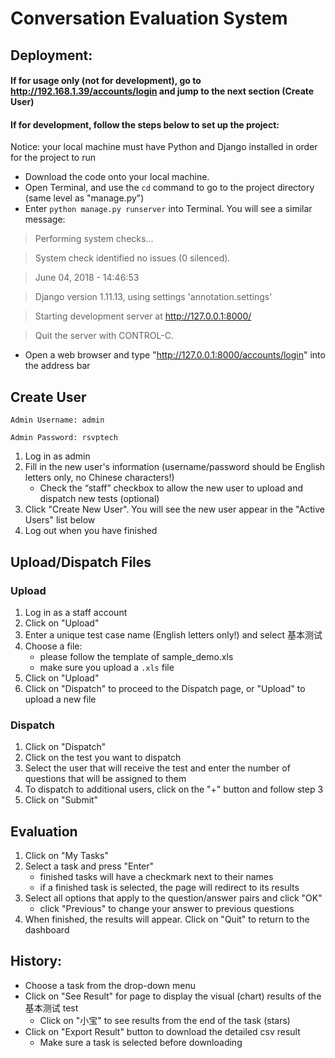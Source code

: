 # Conversation Evaluation System
## Deployment:
#### If for usage only (not for development), go to http://192.168.1.39/accounts/login and jump to the next section (Create User)


#### If for development, follow the steps below to set up the project:
Notice: your local machine must have Python and Django installed in order for the project to run
- Download the code onto your local machine.
- Open Terminal, and use the `cd` command to go to the project directory (same level as "manage.py")
- Enter `python manage.py runserver` into Terminal. You will see a similar message:

> Performing system checks...


> System check identified no issues (0 silenced).


> June 04, 2018 - 14:46:53


> Django version 1.11.13, using settings 'annotation.settings'


> Starting development server at http://127.0.0.1:8000/


> Quit the server with CONTROL-C.

- Open a web browser and type "http://127.0.0.1:8000/accounts/login" into the address bar

## Create User
 `Admin Username: admin`
 
 
 `Admin Password: rsvptech`

1. Log in as admin
2. Fill in the new user's information (username/password should be English letters only, no Chinese characters!)
   - Check the “staff” checkbox to allow the new user to upload and dispatch new tests (optional)
3. Click "Create New User". You will see the new user appear in the "Active Users" list below
4. Log out when you have finished

## Upload/Dispatch Files
### Upload
1. Log in as a staff account
2. Click on "Upload"
3. Enter a unique test case name (English letters only!) and select 基本测试
4. Choose a file:
   - please follow the template of sample_demo.xls
   - make sure you upload a `.xls` file
5. Click on "Upload"
6. Click on "Dispatch" to proceed to the Dispatch page, or "Upload" to upload a new file
  
  
### Dispatch
1. Click on "Dispatch"
2. Click on the test you want to dispatch
3. Select the user that will receive the test and enter the number of questions that will be assigned to them
4. To dispatch to additional users, click on the "+" button and follow step 3
5. Click on "Submit"

## Evaluation
1. Click on "My Tasks" 
2. Select a task and press "Enter" 
   - finished tasks will have a checkmark next to their names
   - if a finished task is selected, the page will redirect to its results
3. Select all options that apply to the question/answer pairs and click "OK"
   - click "Previous" to change your answer to previous questions
4. When finished, the results will appear. Click on "Quit" to return to the dashboard

## History:
- Choose a task from the drop-down menu
- Click on "See Result" for page to display the visual (chart) results of the 基本测试 test
   - Click on "小宝" to see results from the end of the task (stars)
- Click on "Export Result" button to download the detailed csv result
   - Make sure a task is selected before downloading
